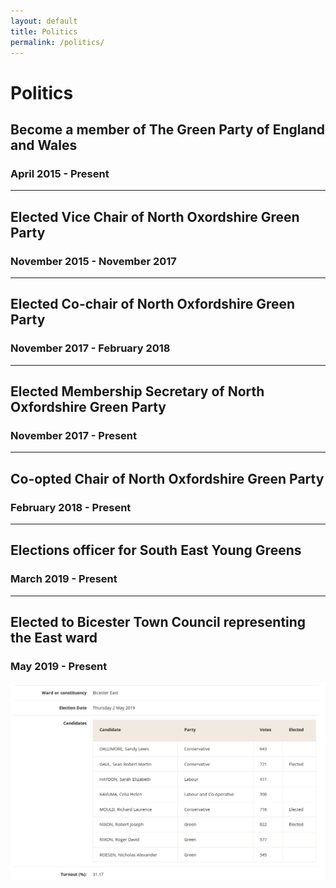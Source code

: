 ```yaml
---
layout: default
title: Politics
permalink: /politics/
---
```


# Politics

## Become a member of The Green Party of England and Wales
### April 2015 - Present

<hr>

<!--## Became a web developer for North Oxfordshire Green Party
### August 2015 - Present
[here](http://nogp.org.uk).

<hr>-->

## Elected Vice Chair of North Oxordshire Green Party
### November 2015 - November 2017

<hr>

## Elected Co-chair of North Oxfordshire Green Party
### November 2017 - February 2018

<hr>

## Elected Membership Secretary of North Oxfordshire Green Party
### November 2017 - Present

<hr>

## Co-opted Chair of North Oxfordshire Green Party
### February 2018 - Present

<hr>

## Elections officer for South East Young Greens
### March 2019 - Present

<hr>

## Elected to Bicester Town Council representing the East ward
### May 2019 - Present

![Election result for Bicester East Town Council ward 2019](/images/eastBTC2019.png)
